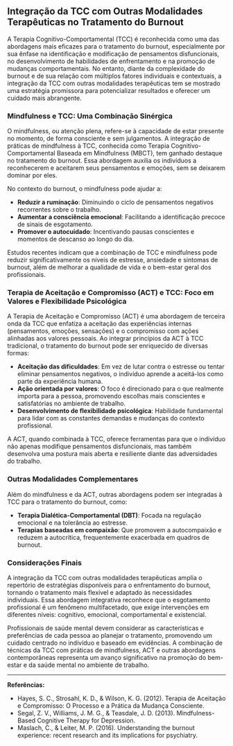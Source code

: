 
## Integração da TCC com Outras Modalidades Terapêuticas no Tratamento do Burnout

A Terapia Cognitivo-Comportamental (TCC) é reconhecida como uma das abordagens mais eficazes para o tratamento do burnout, especialmente por sua ênfase na identificação e modificação de pensamentos disfuncionais, no desenvolvimento de habilidades de enfrentamento e na promoção de mudanças comportamentais. No entanto, diante da complexidade do burnout e de sua relação com múltiplos fatores individuais e contextuais, a integração da TCC com outras modalidades terapêuticas tem se mostrado uma estratégia promissora para potencializar resultados e oferecer um cuidado mais abrangente.

### Mindfulness e TCC: Uma Combinação Sinérgica

O mindfulness, ou atenção plena, refere-se à capacidade de estar presente no momento, de forma consciente e sem julgamentos. A integração de práticas de mindfulness à TCC, conhecida como Terapia Cognitivo-Comportamental Baseada em Mindfulness (MBCT), tem ganhado destaque no tratamento do burnout. Essa abordagem auxilia os indivíduos a reconhecerem e aceitarem seus pensamentos e emoções, sem se deixarem dominar por eles.

No contexto do burnout, o mindfulness pode ajudar a:

- **Reduzir a ruminação**: Diminuindo o ciclo de pensamentos negativos recorrentes sobre o trabalho.
- **Aumentar a consciência emocional**: Facilitando a identificação precoce de sinais de esgotamento.
- **Promover o autocuidado**: Incentivando pausas conscientes e momentos de descanso ao longo do dia.

Estudos recentes indicam que a combinação de TCC e mindfulness pode reduzir significativamente os níveis de estresse, ansiedade e sintomas de burnout, além de melhorar a qualidade de vida e o bem-estar geral dos profissionais.

### Terapia de Aceitação e Compromisso (ACT) e TCC: Foco em Valores e Flexibilidade Psicológica

A Terapia de Aceitação e Compromisso (ACT) é uma abordagem de terceira onda da TCC que enfatiza a aceitação das experiências internas (pensamentos, emoções, sensações) e o compromisso com ações alinhadas aos valores pessoais. Ao integrar princípios da ACT à TCC tradicional, o tratamento do burnout pode ser enriquecido de diversas formas:

- **Aceitação das dificuldades**: Em vez de lutar contra o estresse ou tentar eliminar pensamentos negativos, o indivíduo aprende a aceitá-los como parte da experiência humana.
- **Ação orientada por valores**: O foco é direcionado para o que realmente importa para a pessoa, promovendo escolhas mais conscientes e satisfatórias no ambiente de trabalho.
- **Desenvolvimento de flexibilidade psicológica**: Habilidade fundamental para lidar com as constantes demandas e mudanças do contexto profissional.

A ACT, quando combinada à TCC, oferece ferramentas para que o indivíduo não apenas modifique pensamentos disfuncionais, mas também desenvolva uma postura mais aberta e resiliente diante das adversidades do trabalho.

### Outras Modalidades Complementares

Além do mindfulness e da ACT, outras abordagens podem ser integradas à TCC para o tratamento do burnout, como:

- **Terapia Dialética-Comportamental (DBT)**: Focada na regulação emocional e na tolerância ao estresse.
- **Terapias baseadas em compaixão**: Que promovem a autocompaixão e reduzem a autocrítica, frequentemente exacerbada em quadros de burnout.

### Considerações Finais

A integração da TCC com outras modalidades terapêuticas amplia o repertório de estratégias disponíveis para o enfrentamento do burnout, tornando o tratamento mais flexível e adaptado às necessidades individuais. Essa abordagem integrativa reconhece que o esgotamento profissional é um fenômeno multifacetado, que exige intervenções em diferentes níveis: cognitivo, emocional, comportamental e existencial.

Profissionais de saúde mental devem considerar as características e preferências de cada pessoa ao planejar o tratamento, promovendo um cuidado centrado no indivíduo e baseado em evidências. A combinação de técnicas da TCC com práticas de mindfulness, ACT e outras abordagens contemporâneas representa um avanço significativo na promoção do bem-estar e da saúde mental no ambiente de trabalho.

---
**Referências:**
- Hayes, S. C., Strosahl, K. D., & Wilson, K. G. (2012). Terapia de Aceitação e Compromisso: O Processo e a Prática da Mudança Consciente.
- Segal, Z. V., Williams, J. M. G., & Teasdale, J. D. (2013). Mindfulness-Based Cognitive Therapy for Depression.
- Maslach, C., & Leiter, M. P. (2016). Understanding the burnout experience: recent research and its implications for psychiatry.
```
